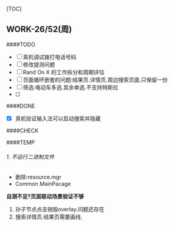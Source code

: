 
[TOC]
## WORK-26/52(周)

####TODO
- [ ] 真机调试拨打电话号码
- [ ] 修改提测问题
- [ ] Rand On X 的工作拆分和周期评估 
- [ ] 页面循环嵌套的问题:结果页.详情页.周边搜索页面.只保留一份
- [ ] 筛选:电动车多选.其余单选.不支持特斯拉
- [ ] 
####DONE
- [x] 真机验证输入法可以启动搜索并隐藏

####CHECK

####TEMP
###### 1. 不运行二进制文件
+ 删除:resource.mgr  
+ Common  MainPacage

**自测不足?页面联动场景验证不够**
1. 孙子节点点击销毁overlay.问题还存在
2. 搜索详情页.结果页需要画线.
